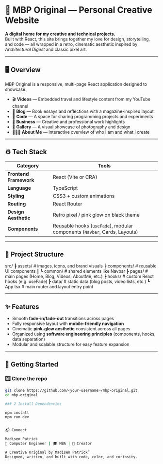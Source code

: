 # 🌸 MBP Original — Personal Creative Website  

**A digital home for my creative and technical projects.**  
Built with React, this site brings together my love for design, storytelling, and code — all wrapped in a retro, cinematic aesthetic inspired by *Architectural Digest* and classic pixel art.  

---

## 🖥️ Overview  

MBP Original is a responsive, multi-page React application designed to showcase:  
- 🎬 **Videos** — Embedded travel and lifestyle content from my YouTube channel  
- 📝 **Blog** — Book essays and reflections with a magazine-inspired layout  
- 🧠 **Code** — A space for sharing programming projects and experiments  
- 💼 **Business** — Creative and professional work highlights  
- 📸 **Gallery** — A visual showcase of photography and design  
- 👩🏽‍💻 **About Me** — Interactive overview of who I am and what I create  

---

## ⚙️ Tech Stack  

| Category | Tools |
|-----------|--------|
| **Frontend Framework** | React (Vite or CRA) |
| **Language** | TypeScript |
| **Styling** | CSS3 + custom animations |
| **Routing** | React Router |
| **Design Aesthetic** | Retro pixel / pink glow on black theme |
| **Components** | Reusable hooks (`useFade`), modular components (`Navbar`, Cards, Layouts) |

---

## 🧩 Project Structure  
src/
┣ assets/ # images, icons, and brand visuals
┣ components/ # reusable UI components
┃ ┗ common/ # shared elements like Navbar
┣ pages/ # main pages (Home, Blog, Videos, AboutMe, etc.)
┣ hooks/ # custom React hooks (e.g. useFade)
┣ data/ # static data (blog posts, video lists, etc.)
┗ App.tsx # main router and layout entry point


---

## ✨ Features  

- Smooth **fade-in/fade-out** transitions across pages  
- Fully responsive layout with **mobile-friendly navigation**  
- Cinematic **pink-glow aesthetic** consistent across all pages  
- Organized using **software engineering principles** (components, hooks, data separation)  
- Modular and scalable structure for easy feature expansion  

---

## 🚀 Getting Started  

### 1️⃣ Clone the repo  
```bash
git clone https://github.com/<your-username>/mbp-original.git
cd mbp-original

### 2 Install Dependencies 

npm install
npm run dev


📬 Connect

Madisen Patrick
🧠 Computer Engineer | 🎓 MBA | 🎥 Creator

A Creative Original by Madisen Patrick”
Designed, written, and built with code, color, and curiosity.
